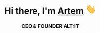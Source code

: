 <h1 align="center">Hi there, I'm <a href="https://vk.com/partoviy" target="_blank">Artem</a> 
<img src="https://github.com/PARTOVIY/PARTOVIY/blob/main/Hi.gif" height="32"/></h1>
<h3 align="center">CEO & FOUNDER ALT:IT</h3>

<!--
**PARTOVIY/PARTOVIY** is a ✨ _special_ ✨ repository because its `README.md` (this file) appears on your GitHub profile.

Here are some ideas to get you started:

- 🔭 I’m currently working on ...
- 🌱 I’m currently learning ...
- 👯 I’m looking to collaborate on ...
- 🤔 I’m looking for help with ...
- 💬 Ask me about ...
- 📫 How to reach me: ...
- 😄 Pronouns: ...
- ⚡ Fun fact: ...
-->
